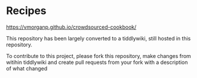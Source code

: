 # Recipes
https://vmorganp.github.io/crowdsourced-cookbook/

This repository has been largely converted to a tiddlywiki, still hosted in this repository.

To contribute to this project, please fork this repository, make changes from witihin tiddlywiki and create pull requests from your fork with a description of what changed
